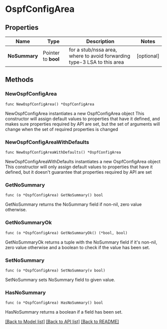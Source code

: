 # OspfConfigArea

## Properties

Name | Type | Description | Notes
------------ | ------------- | ------------- | -------------
**NoSummary** | Pointer to **bool** | for a stub/nssa area, where to avoid forwarding type-3 LSA to this area | [optional] 

## Methods

### NewOspfConfigArea

`func NewOspfConfigArea() *OspfConfigArea`

NewOspfConfigArea instantiates a new OspfConfigArea object
This constructor will assign default values to properties that have it defined,
and makes sure properties required by API are set, but the set of arguments
will change when the set of required properties is changed

### NewOspfConfigAreaWithDefaults

`func NewOspfConfigAreaWithDefaults() *OspfConfigArea`

NewOspfConfigAreaWithDefaults instantiates a new OspfConfigArea object
This constructor will only assign default values to properties that have it defined,
but it doesn't guarantee that properties required by API are set

### GetNoSummary

`func (o *OspfConfigArea) GetNoSummary() bool`

GetNoSummary returns the NoSummary field if non-nil, zero value otherwise.

### GetNoSummaryOk

`func (o *OspfConfigArea) GetNoSummaryOk() (*bool, bool)`

GetNoSummaryOk returns a tuple with the NoSummary field if it's non-nil, zero value otherwise
and a boolean to check if the value has been set.

### SetNoSummary

`func (o *OspfConfigArea) SetNoSummary(v bool)`

SetNoSummary sets NoSummary field to given value.

### HasNoSummary

`func (o *OspfConfigArea) HasNoSummary() bool`

HasNoSummary returns a boolean if a field has been set.


[[Back to Model list]](../README.md#documentation-for-models) [[Back to API list]](../README.md#documentation-for-api-endpoints) [[Back to README]](../README.md)


